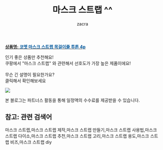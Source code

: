 ﻿---
layout: post
title:  "마스크 스트랩 ^^"
author: zacra
categories: [ 아이템 ]
tags: [마스크 스트랩,마스크 스트랩 제작,마스크 스트랩 만들기,마스크 스트랩 사용법,마스크 스트랩 다이소,마스크 스트랩 추천,마스크 스트랩 고리,마스크 스트랩 용도,마스크 스트랩 비즈,마스크 스트랩 diy]
image: https://static.coupangcdn.com/image/retail/images/599663808784275-227a1efa-dc23-4cec-9371-5ff98669dc3e.jpg 
description: "쿠팡에서 마스크 스트랩 관련 키워드로 가장 고객 선호도가 높은 제품이랍니다."
rating: 4.5
---

<a href="https://link.coupang.com/re/AFFSDP?lptag=AF8407795&pageKey=4880762593&itemId=4070152325&vendorItemId=72054228908&traceid=V0-153-399d8e7659edec7d"><b>상품명: <font color='#01579B'>코멧 마스크 스트랩 목걸이줄 투톤 4p</font></b></a>

인기 좋은 상품만 추천해요!<br/>
쿠팡에서 "마스크 스트랩" 와 관련해서 선호도가 가장 높은 제품이에요!<br/><br/>
무슨 긴 설명이 필요한가요?  
클릭해서 확인해보세요


<a href="https://link.coupang.com/re/AFFSDP?lptag=AF8407795&pageKey=4880762593&itemId=4070152325&vendorItemId=72054228908&traceid=V0-153-399d8e7659edec7d"><img src="https://thumbnail8.coupangcdn.com/thumbnails/remote/q89/image/retail/images/577584389299234-fb4cc46b-bf6f-4512-9ea6-5fc6be5ab46a.jpg"></a> 

본 블로그는 파트너스 활동을 통해 일정액의 수수료를 제공받을 수 있습니다.

## 참고: 관련 검색어    
마스크 스트랩,마스크 스트랩 제작,마스크 스트랩 만들기,마스크 스트랩 사용법,마스크 스트랩 다이소,마스크 스트랩 추천,마스크 스트랩 고리,마스크 스트랩 용도,마스크 스트랩 비즈,마스크 스트랩 diy